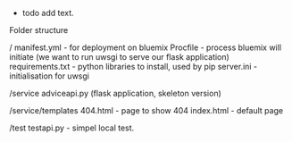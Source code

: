 


- todo add text.

Folder structure

/
  manifest.yml     - for deployment on bluemix
  Procfile         - process bluemix will initiate (we want to run uwsgi to serve our flask application)
  requirements.txt - python libraries to install, used by pip
  server.ini       - initialisation for uwsgi
  
/service
  adviceapi.py (flask application, skeleton version)
  
/service/templates
  404.html         - page to show 404 
  index.html       - default page
  
/test
  testapi.py       - simpel local test.
